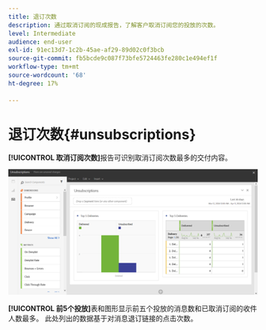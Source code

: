 ```yaml
---
title: 退订次数
description: 通过取消订阅的现成报告，了解客户取消订阅您的投放的次数。
level: Intermediate
audience: end-user
exl-id: 91ec13d7-1c2b-45ae-af29-89d02c0f3bcb
source-git-commit: fb5bcde9c087f73bfe5724463fe280c1e494ef1f
workflow-type: tm+mt
source-wordcount: '68'
ht-degree: 17%

---
```


# 退订次数{#unsubscriptions}

**[!UICONTROL 取消订阅次数]**&#x200B;报告可识别取消订阅次数最多的交付内容。

![](assets/delivery_reports_unsub.png)

**[!UICONTROL 前5个投放]**&#x200B;表和图形显示前五个投放的消息数和已取消订阅的收件人数最多。 此处列出的数据基于对消息退订链接的点击次数。
